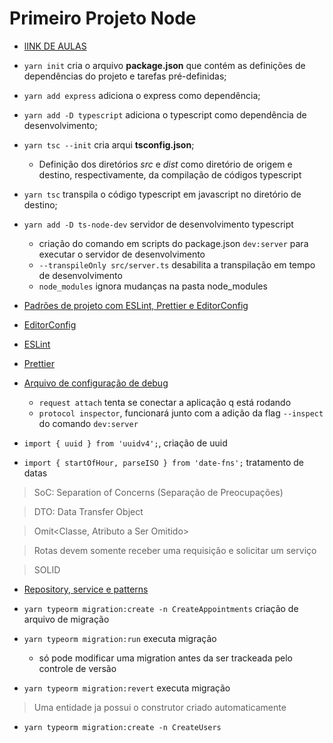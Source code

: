 # Primeiro Projeto Node

- [lINK DE AULAS](https://app.rocketseat.com.br/node/nivel-02/)

- `yarn init` cria o arquivo **package.json** que contém as definições de dependências do projeto e tarefas pré-definidas;
- `yarn add express` adiciona o express como dependência;
- `yarn add -D typescript` adiciona o typescript como dependência de desenvolvimento;
- `yarn tsc --init` cria arqui **tsconfig.json**;

  - Definição dos diretórios _src_ e _dist_ como diretório de origem e destino, respectivamente, da compilação de códigos typescript

- `yarn tsc` transpila o código typescript em javascript no diretório de destino;
- `yarn add -D ts-node-dev` servidor de desenvolvimento typescript

  - criação do comando em scripts do package.json `dev:server` para executar o servidor de desenvolvimento
  - `--transpileOnly src/server.ts` desabilita a transpilação em tempo de desenvolvimento
  - `node_modules` ignora mudanças na pasta node_modules

- [Padrões de projeto com ESLint, Prettier e EditorConfig](https://www.notion.so/Padr-es-de-projeto-com-ESLint-Prettier-e-EditorConfig-0b57b47a24724c859c0cf226aa0cc3a7)
- [EditorConfig](https://www.notion.so/EditorConfig-5f494ae4b47248c1b16681ff74d6766c)
- [ESLint](https://www.notion.so/ESLint-7e455a7ac78b424892329ee064feaf99)
- [Prettier](https://www.notion.so/Prettier-e2c6a3ec188c4cce8890a3e16a0d6425)

- [Arquivo de configuração de debug](.vscode\launch.json)

  - `request attach` tenta se conectar a aplicação q está rodando
  - `protocol inspector`, funcionará junto com a adição da flag `--inspect` do comando `dev:server`

- `import { uuid } from 'uuidv4';`, criação de uuid
- `import { startOfHour, parseISO } from 'date-fns';` tratamento de datas

> SoC: Separation of Concerns (Separação de Preocupações)

> DTO: Data Transfer Object

> Omit<Classe, Atributo a Ser Omitido>

> Rotas devem somente receber uma requisição e solicitar um serviço

> SOLID

- [Repository, service e patterns](https://www.notion.so/Repository-service-e-patterns-82419cceb11c4c4fbbc055ade7fb1ac5)

- `yarn typeorm migration:create -n CreateAppointments` criação de arquivo de migração
- `yarn typeorm migration:run` executa migração
  - só pode modificar uma migration antes da ser trackeada pelo controle de versão
- `yarn typeorm migration:revert` executa migração

> Uma entidade ja possui o construtor criado automaticamente

- `yarn typeorm migration:create -n CreateUsers`
